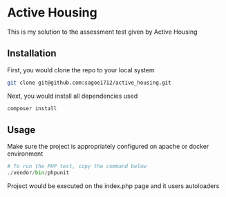 # Active Housing

This is my solution to the assessment test given by Active Housing

## Installation

First, you would clone the repo to your local system

```bash
git clone git@github.com:sagoe1712/active_housing.git
```

Next, you would install all dependencies used

```bash
composer install
```

## Usage
Make sure the project is appropriately configured on apache or docker environment

```python
# To run the PHP test, copy the command below
./vendor/bin/phpunit
```

Project would be executed on the index.php page and it users autoloaders
